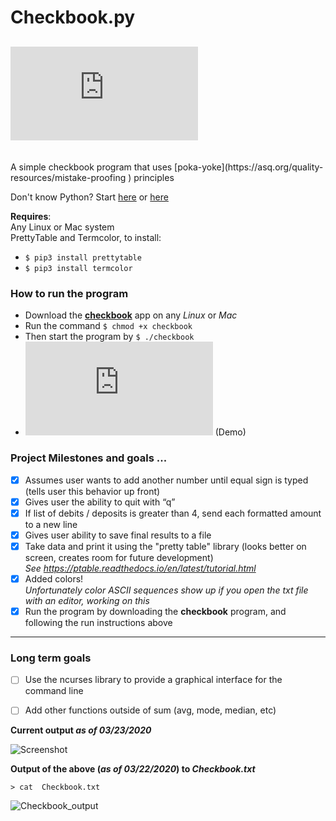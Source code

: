 # Checkbook.py
[![Run on Repl.it](https://repl.it/badge/github/StewAlexanderACC/checkbook_balancer.py)](https://repl.it/github/StewAlexanderACC/checkbook_balancer.py)
---
</br>
A simple checkbook program that uses [poka-yoke](https://asq.org/quality-resources/mistake-proofing
) principles <br>

Don't know Python? Start [here](https://www.pythoncheatsheet.org/) or [here](https://github.com/gto76/python-cheatsheet) 

**Requires**: <br>
Any Linux or Mac system <br>
PrettyTable and Termcolor, to install: <br>
- ```$ pip3 install prettytable```
- ```$ pip3 install termcolor```

<h3> How to run the program </h2>

- Download the [**checkbook**](https://github.com/StewAlexanderACC/checkbook_balancer.py/blob/master/checkbook) app on any _Linux_ or _Mac_
- Run the command ```$ chmod +x checkbook```
- Then start the program by ```$ ./checkbook```
- [![Run on Repl.it](https://repl.it/badge/github/StewAlexanderACC/checkbook_balancer.py)](https://repl.it/github/StewAlexanderACC/checkbook_balancer.py) (Demo)

<h3> Project Milestones and goals ...</h3>

- [x] Assumes user wants to add another number until equal sign is typed (tells user this behavior up front)
- [x] Gives user the ability to quit with “q”
- [x] If list of debits / deposits is greater than 4, send each formatted amount to a new line
- [x] Gives user ability to save final results to a file
- [x] Take data and print it using the "pretty table" library (looks better on screen, creates room for future development)<br>
    _See https://ptable.readthedocs.io/en/latest/tutorial.html_
- [x] Added colors! <br>
 _Unfortunately color ASCII sequences show up if you open the txt file with an editor, working on this_
- [x] Run the program by downloading the **checkbook** program, and following the run instructions above
   
----
### Long term goals
- [ ] Use the ncurses library to provide a graphical interface for the command line
- [ ] Add other functions outside of sum (avg, mode, median, etc)


**Current output _as of 03/23/2020_**

![Screenshot](https://github.com/StewAlexanderACC/checkbook_balancer.py/blob/master/Selection_001.png)

**Output of the above (_as of 03/22/2020_) to _Checkbook.txt_** 

 ```> cat  Checkbook.txt``` <br>
 
![Checkbook_output](https://github.com/StewAlexanderACC/checkbook_balancer.py/blob/master/output-checkbook.png)

